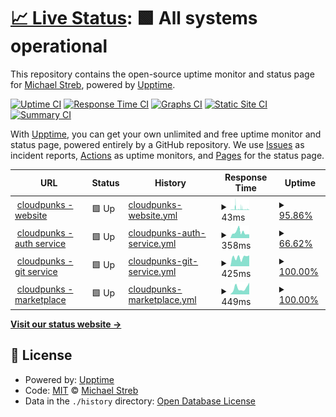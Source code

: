 # [📈 Live Status](https://michaelstreb.github.io/cp-upptime): <!--live status--> **🟩 All systems operational**

This repository contains the open-source uptime monitor and status page for [Michael Streb](https://michaelstreb.github.io/cp-upptime), powered by [Upptime](https://github.com/upptime/upptime).

[![Uptime CI](https://github.com/michaelstreb/cp-upptime/workflows/Uptime%20CI/badge.svg)](https://github.com/michaelstreb/cp-upptime/actions?query=workflow%3A%22Uptime+CI%22)
[![Response Time CI](https://github.com/michaelstreb/cp-upptime/workflows/Response%20Time%20CI/badge.svg)](https://github.com/michaelstreb/cp-upptime/actions?query=workflow%3A%22Response+Time+CI%22)
[![Graphs CI](https://github.com/michaelstreb/cp-upptime/workflows/Graphs%20CI/badge.svg)](https://github.com/michaelstreb/cp-upptime/actions?query=workflow%3A%22Graphs+CI%22)
[![Static Site CI](https://github.com/michaelstreb/cp-upptime/workflows/Static%20Site%20CI/badge.svg)](https://github.com/michaelstreb/cp-upptime/actions?query=workflow%3A%22Static+Site+CI%22)
[![Summary CI](https://github.com/michaelstreb/cp-upptime/workflows/Summary%20CI/badge.svg)](https://github.com/michaelstreb/cp-upptime/actions?query=workflow%3A%22Summary+CI%22)

With [Upptime](https://upptime.js.org), you can get your own unlimited and free uptime monitor and status page, powered entirely by a GitHub repository. We use [Issues](https://github.com/michaelstreb/cp-upptime/issues) as incident reports, [Actions](https://github.com/michaelstreb/cp-upptime/actions) as uptime monitors, and [Pages](https://michaelstreb.github.io/cp-upptime) for the status page.

<!--start: status pages-->
<!-- This summary is generated by Upptime (https://github.com/upptime/upptime) -->
<!-- Do not edit this manually, your changes will be overwritten -->
<!-- prettier-ignore -->
| URL | Status | History | Response Time | Uptime |
| --- | ------ | ------- | ------------- | ------ |
| <img alt="" src="https://icons.duckduckgo.com/ip3/www.cloudpunks.de.ico" height="13"> [cloudpunks - website](https://www.cloudpunks.de) | 🟩 Up | [cloudpunks-website.yml](https://github.com/michaelstreb/cp-upptime/commits/HEAD/history/cloudpunks-website.yml) | <details><summary><img alt="Response time graph" src="./graphs/cloudpunks-website/response-time-week.png" height="20"> 43ms</summary><br><a href="https://michaelstreb.github.io/cp-upptime/history/cloudpunks-website"><img alt="Response time 269" src="https://img.shields.io/endpoint?url=https%3A%2F%2Fraw.githubusercontent.com%2Fmichaelstreb%2Fcp-upptime%2FHEAD%2Fapi%2Fcloudpunks-website%2Fresponse-time.json"></a><br><a href="https://michaelstreb.github.io/cp-upptime/history/cloudpunks-website"><img alt="24-hour response time 36" src="https://img.shields.io/endpoint?url=https%3A%2F%2Fraw.githubusercontent.com%2Fmichaelstreb%2Fcp-upptime%2FHEAD%2Fapi%2Fcloudpunks-website%2Fresponse-time-day.json"></a><br><a href="https://michaelstreb.github.io/cp-upptime/history/cloudpunks-website"><img alt="7-day response time 43" src="https://img.shields.io/endpoint?url=https%3A%2F%2Fraw.githubusercontent.com%2Fmichaelstreb%2Fcp-upptime%2FHEAD%2Fapi%2Fcloudpunks-website%2Fresponse-time-week.json"></a><br><a href="https://michaelstreb.github.io/cp-upptime/history/cloudpunks-website"><img alt="30-day response time 80" src="https://img.shields.io/endpoint?url=https%3A%2F%2Fraw.githubusercontent.com%2Fmichaelstreb%2Fcp-upptime%2FHEAD%2Fapi%2Fcloudpunks-website%2Fresponse-time-month.json"></a><br><a href="https://michaelstreb.github.io/cp-upptime/history/cloudpunks-website"><img alt="1-year response time 277" src="https://img.shields.io/endpoint?url=https%3A%2F%2Fraw.githubusercontent.com%2Fmichaelstreb%2Fcp-upptime%2FHEAD%2Fapi%2Fcloudpunks-website%2Fresponse-time-year.json"></a></details> | <details><summary><a href="https://michaelstreb.github.io/cp-upptime/history/cloudpunks-website">95.86%</a></summary><a href="https://michaelstreb.github.io/cp-upptime/history/cloudpunks-website"><img alt="All-time uptime 99.87%" src="https://img.shields.io/endpoint?url=https%3A%2F%2Fraw.githubusercontent.com%2Fmichaelstreb%2Fcp-upptime%2FHEAD%2Fapi%2Fcloudpunks-website%2Fuptime.json"></a><br><a href="https://michaelstreb.github.io/cp-upptime/history/cloudpunks-website"><img alt="24-hour uptime 93.24%" src="https://img.shields.io/endpoint?url=https%3A%2F%2Fraw.githubusercontent.com%2Fmichaelstreb%2Fcp-upptime%2FHEAD%2Fapi%2Fcloudpunks-website%2Fuptime-day.json"></a><br><a href="https://michaelstreb.github.io/cp-upptime/history/cloudpunks-website"><img alt="7-day uptime 95.86%" src="https://img.shields.io/endpoint?url=https%3A%2F%2Fraw.githubusercontent.com%2Fmichaelstreb%2Fcp-upptime%2FHEAD%2Fapi%2Fcloudpunks-website%2Fuptime-week.json"></a><br><a href="https://michaelstreb.github.io/cp-upptime/history/cloudpunks-website"><img alt="30-day uptime 97.43%" src="https://img.shields.io/endpoint?url=https%3A%2F%2Fraw.githubusercontent.com%2Fmichaelstreb%2Fcp-upptime%2FHEAD%2Fapi%2Fcloudpunks-website%2Fuptime-month.json"></a><br><a href="https://michaelstreb.github.io/cp-upptime/history/cloudpunks-website"><img alt="1-year uptime 99.70%" src="https://img.shields.io/endpoint?url=https%3A%2F%2Fraw.githubusercontent.com%2Fmichaelstreb%2Fcp-upptime%2FHEAD%2Fapi%2Fcloudpunks-website%2Fuptime-year.json"></a></details>
| <img alt="" src="https://icons.duckduckgo.com/ip3/auth.cloudpunks.io.ico" height="13"> [cloudpunks - auth service](https://auth.cloudpunks.io/auth/realms/core) | 🟩 Up | [cloudpunks-auth-service.yml](https://github.com/michaelstreb/cp-upptime/commits/HEAD/history/cloudpunks-auth-service.yml) | <details><summary><img alt="Response time graph" src="./graphs/cloudpunks-auth-service/response-time-week.png" height="20"> 358ms</summary><br><a href="https://michaelstreb.github.io/cp-upptime/history/cloudpunks-auth-service"><img alt="Response time 273" src="https://img.shields.io/endpoint?url=https%3A%2F%2Fraw.githubusercontent.com%2Fmichaelstreb%2Fcp-upptime%2FHEAD%2Fapi%2Fcloudpunks-auth-service%2Fresponse-time.json"></a><br><a href="https://michaelstreb.github.io/cp-upptime/history/cloudpunks-auth-service"><img alt="24-hour response time 233" src="https://img.shields.io/endpoint?url=https%3A%2F%2Fraw.githubusercontent.com%2Fmichaelstreb%2Fcp-upptime%2FHEAD%2Fapi%2Fcloudpunks-auth-service%2Fresponse-time-day.json"></a><br><a href="https://michaelstreb.github.io/cp-upptime/history/cloudpunks-auth-service"><img alt="7-day response time 358" src="https://img.shields.io/endpoint?url=https%3A%2F%2Fraw.githubusercontent.com%2Fmichaelstreb%2Fcp-upptime%2FHEAD%2Fapi%2Fcloudpunks-auth-service%2Fresponse-time-week.json"></a><br><a href="https://michaelstreb.github.io/cp-upptime/history/cloudpunks-auth-service"><img alt="30-day response time 397" src="https://img.shields.io/endpoint?url=https%3A%2F%2Fraw.githubusercontent.com%2Fmichaelstreb%2Fcp-upptime%2FHEAD%2Fapi%2Fcloudpunks-auth-service%2Fresponse-time-month.json"></a><br><a href="https://michaelstreb.github.io/cp-upptime/history/cloudpunks-auth-service"><img alt="1-year response time 273" src="https://img.shields.io/endpoint?url=https%3A%2F%2Fraw.githubusercontent.com%2Fmichaelstreb%2Fcp-upptime%2FHEAD%2Fapi%2Fcloudpunks-auth-service%2Fresponse-time-year.json"></a></details> | <details><summary><a href="https://michaelstreb.github.io/cp-upptime/history/cloudpunks-auth-service">66.62%</a></summary><a href="https://michaelstreb.github.io/cp-upptime/history/cloudpunks-auth-service"><img alt="All-time uptime 99.64%" src="https://img.shields.io/endpoint?url=https%3A%2F%2Fraw.githubusercontent.com%2Fmichaelstreb%2Fcp-upptime%2FHEAD%2Fapi%2Fcloudpunks-auth-service%2Fuptime.json"></a><br><a href="https://michaelstreb.github.io/cp-upptime/history/cloudpunks-auth-service"><img alt="24-hour uptime 100.00%" src="https://img.shields.io/endpoint?url=https%3A%2F%2Fraw.githubusercontent.com%2Fmichaelstreb%2Fcp-upptime%2FHEAD%2Fapi%2Fcloudpunks-auth-service%2Fuptime-day.json"></a><br><a href="https://michaelstreb.github.io/cp-upptime/history/cloudpunks-auth-service"><img alt="7-day uptime 66.62%" src="https://img.shields.io/endpoint?url=https%3A%2F%2Fraw.githubusercontent.com%2Fmichaelstreb%2Fcp-upptime%2FHEAD%2Fapi%2Fcloudpunks-auth-service%2Fuptime-week.json"></a><br><a href="https://michaelstreb.github.io/cp-upptime/history/cloudpunks-auth-service"><img alt="30-day uptime 92.32%" src="https://img.shields.io/endpoint?url=https%3A%2F%2Fraw.githubusercontent.com%2Fmichaelstreb%2Fcp-upptime%2FHEAD%2Fapi%2Fcloudpunks-auth-service%2Fuptime-month.json"></a><br><a href="https://michaelstreb.github.io/cp-upptime/history/cloudpunks-auth-service"><img alt="1-year uptime 99.25%" src="https://img.shields.io/endpoint?url=https%3A%2F%2Fraw.githubusercontent.com%2Fmichaelstreb%2Fcp-upptime%2FHEAD%2Fapi%2Fcloudpunks-auth-service%2Fuptime-year.json"></a></details>
| <img alt="" src="https://icons.duckduckgo.com/ip3/git.cloudpunks.io.ico" height="13"> [cloudpunks - git service](https://git.cloudpunks.io) | 🟩 Up | [cloudpunks-git-service.yml](https://github.com/michaelstreb/cp-upptime/commits/HEAD/history/cloudpunks-git-service.yml) | <details><summary><img alt="Response time graph" src="./graphs/cloudpunks-git-service/response-time-week.png" height="20"> 425ms</summary><br><a href="https://michaelstreb.github.io/cp-upptime/history/cloudpunks-git-service"><img alt="Response time 250" src="https://img.shields.io/endpoint?url=https%3A%2F%2Fraw.githubusercontent.com%2Fmichaelstreb%2Fcp-upptime%2FHEAD%2Fapi%2Fcloudpunks-git-service%2Fresponse-time.json"></a><br><a href="https://michaelstreb.github.io/cp-upptime/history/cloudpunks-git-service"><img alt="24-hour response time 509" src="https://img.shields.io/endpoint?url=https%3A%2F%2Fraw.githubusercontent.com%2Fmichaelstreb%2Fcp-upptime%2FHEAD%2Fapi%2Fcloudpunks-git-service%2Fresponse-time-day.json"></a><br><a href="https://michaelstreb.github.io/cp-upptime/history/cloudpunks-git-service"><img alt="7-day response time 425" src="https://img.shields.io/endpoint?url=https%3A%2F%2Fraw.githubusercontent.com%2Fmichaelstreb%2Fcp-upptime%2FHEAD%2Fapi%2Fcloudpunks-git-service%2Fresponse-time-week.json"></a><br><a href="https://michaelstreb.github.io/cp-upptime/history/cloudpunks-git-service"><img alt="30-day response time 397" src="https://img.shields.io/endpoint?url=https%3A%2F%2Fraw.githubusercontent.com%2Fmichaelstreb%2Fcp-upptime%2FHEAD%2Fapi%2Fcloudpunks-git-service%2Fresponse-time-month.json"></a><br><a href="https://michaelstreb.github.io/cp-upptime/history/cloudpunks-git-service"><img alt="1-year response time 259" src="https://img.shields.io/endpoint?url=https%3A%2F%2Fraw.githubusercontent.com%2Fmichaelstreb%2Fcp-upptime%2FHEAD%2Fapi%2Fcloudpunks-git-service%2Fresponse-time-year.json"></a></details> | <details><summary><a href="https://michaelstreb.github.io/cp-upptime/history/cloudpunks-git-service">100.00%</a></summary><a href="https://michaelstreb.github.io/cp-upptime/history/cloudpunks-git-service"><img alt="All-time uptime 99.91%" src="https://img.shields.io/endpoint?url=https%3A%2F%2Fraw.githubusercontent.com%2Fmichaelstreb%2Fcp-upptime%2FHEAD%2Fapi%2Fcloudpunks-git-service%2Fuptime.json"></a><br><a href="https://michaelstreb.github.io/cp-upptime/history/cloudpunks-git-service"><img alt="24-hour uptime 100.00%" src="https://img.shields.io/endpoint?url=https%3A%2F%2Fraw.githubusercontent.com%2Fmichaelstreb%2Fcp-upptime%2FHEAD%2Fapi%2Fcloudpunks-git-service%2Fuptime-day.json"></a><br><a href="https://michaelstreb.github.io/cp-upptime/history/cloudpunks-git-service"><img alt="7-day uptime 100.00%" src="https://img.shields.io/endpoint?url=https%3A%2F%2Fraw.githubusercontent.com%2Fmichaelstreb%2Fcp-upptime%2FHEAD%2Fapi%2Fcloudpunks-git-service%2Fuptime-week.json"></a><br><a href="https://michaelstreb.github.io/cp-upptime/history/cloudpunks-git-service"><img alt="30-day uptime 100.00%" src="https://img.shields.io/endpoint?url=https%3A%2F%2Fraw.githubusercontent.com%2Fmichaelstreb%2Fcp-upptime%2FHEAD%2Fapi%2Fcloudpunks-git-service%2Fuptime-month.json"></a><br><a href="https://michaelstreb.github.io/cp-upptime/history/cloudpunks-git-service"><img alt="1-year uptime 99.98%" src="https://img.shields.io/endpoint?url=https%3A%2F%2Fraw.githubusercontent.com%2Fmichaelstreb%2Fcp-upptime%2FHEAD%2Fapi%2Fcloudpunks-git-service%2Fuptime-year.json"></a></details>
| <img alt="" src="https://icons.duckduckgo.com/ip3/marketplace.cloudpunks.de.ico" height="13"> [cloudpunks - marketplace](https://marketplace.cloudpunks.de/) | 🟩 Up | [cloudpunks-marketplace.yml](https://github.com/michaelstreb/cp-upptime/commits/HEAD/history/cloudpunks-marketplace.yml) | <details><summary><img alt="Response time graph" src="./graphs/cloudpunks-marketplace/response-time-week.png" height="20"> 449ms</summary><br><a href="https://michaelstreb.github.io/cp-upptime/history/cloudpunks-marketplace"><img alt="Response time 660" src="https://img.shields.io/endpoint?url=https%3A%2F%2Fraw.githubusercontent.com%2Fmichaelstreb%2Fcp-upptime%2FHEAD%2Fapi%2Fcloudpunks-marketplace%2Fresponse-time.json"></a><br><a href="https://michaelstreb.github.io/cp-upptime/history/cloudpunks-marketplace"><img alt="24-hour response time 829" src="https://img.shields.io/endpoint?url=https%3A%2F%2Fraw.githubusercontent.com%2Fmichaelstreb%2Fcp-upptime%2FHEAD%2Fapi%2Fcloudpunks-marketplace%2Fresponse-time-day.json"></a><br><a href="https://michaelstreb.github.io/cp-upptime/history/cloudpunks-marketplace"><img alt="7-day response time 449" src="https://img.shields.io/endpoint?url=https%3A%2F%2Fraw.githubusercontent.com%2Fmichaelstreb%2Fcp-upptime%2FHEAD%2Fapi%2Fcloudpunks-marketplace%2Fresponse-time-week.json"></a><br><a href="https://michaelstreb.github.io/cp-upptime/history/cloudpunks-marketplace"><img alt="30-day response time 363" src="https://img.shields.io/endpoint?url=https%3A%2F%2Fraw.githubusercontent.com%2Fmichaelstreb%2Fcp-upptime%2FHEAD%2Fapi%2Fcloudpunks-marketplace%2Fresponse-time-month.json"></a><br><a href="https://michaelstreb.github.io/cp-upptime/history/cloudpunks-marketplace"><img alt="1-year response time 739" src="https://img.shields.io/endpoint?url=https%3A%2F%2Fraw.githubusercontent.com%2Fmichaelstreb%2Fcp-upptime%2FHEAD%2Fapi%2Fcloudpunks-marketplace%2Fresponse-time-year.json"></a></details> | <details><summary><a href="https://michaelstreb.github.io/cp-upptime/history/cloudpunks-marketplace">100.00%</a></summary><a href="https://michaelstreb.github.io/cp-upptime/history/cloudpunks-marketplace"><img alt="All-time uptime 99.79%" src="https://img.shields.io/endpoint?url=https%3A%2F%2Fraw.githubusercontent.com%2Fmichaelstreb%2Fcp-upptime%2FHEAD%2Fapi%2Fcloudpunks-marketplace%2Fuptime.json"></a><br><a href="https://michaelstreb.github.io/cp-upptime/history/cloudpunks-marketplace"><img alt="24-hour uptime 100.00%" src="https://img.shields.io/endpoint?url=https%3A%2F%2Fraw.githubusercontent.com%2Fmichaelstreb%2Fcp-upptime%2FHEAD%2Fapi%2Fcloudpunks-marketplace%2Fuptime-day.json"></a><br><a href="https://michaelstreb.github.io/cp-upptime/history/cloudpunks-marketplace"><img alt="7-day uptime 100.00%" src="https://img.shields.io/endpoint?url=https%3A%2F%2Fraw.githubusercontent.com%2Fmichaelstreb%2Fcp-upptime%2FHEAD%2Fapi%2Fcloudpunks-marketplace%2Fuptime-week.json"></a><br><a href="https://michaelstreb.github.io/cp-upptime/history/cloudpunks-marketplace"><img alt="30-day uptime 99.53%" src="https://img.shields.io/endpoint?url=https%3A%2F%2Fraw.githubusercontent.com%2Fmichaelstreb%2Fcp-upptime%2FHEAD%2Fapi%2Fcloudpunks-marketplace%2Fuptime-month.json"></a><br><a href="https://michaelstreb.github.io/cp-upptime/history/cloudpunks-marketplace"><img alt="1-year uptime 99.77%" src="https://img.shields.io/endpoint?url=https%3A%2F%2Fraw.githubusercontent.com%2Fmichaelstreb%2Fcp-upptime%2FHEAD%2Fapi%2Fcloudpunks-marketplace%2Fuptime-year.json"></a></details>

<!--end: status pages-->

[**Visit our status website →**](https://michaelstreb.github.io/cp-upptime)

## 📄 License

- Powered by: [Upptime](https://github.com/upptime/upptime)
- Code: [MIT](./LICENSE) © [Michael Streb](https://michaelstreb.github.io/cp-upptime)
- Data in the `./history` directory: [Open Database License](https://opendatacommons.org/licenses/odbl/1-0/)
